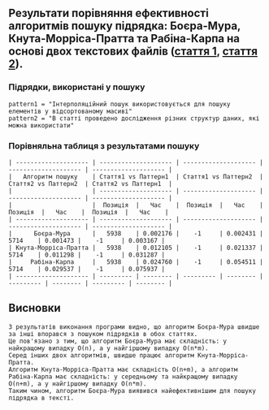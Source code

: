## Результати порівняння ефективності алгоритмів пошуку підрядка: Боєра-Мура, Кнута-Морріса-Пратта та Рабіна-Карпа на основі двох текстових файлів ([стаття 1](https://drive.google.com/file/d/18_R5vEQ3eDuy2VdV3K5Lu-R-B-adxXZh/view), [стаття 2](https://drive.google.com/file/d/13hSt4JkJc11nckZZz2yoFHYL89a4XkMZ/view)).

### Підрядки, використані у пошуку

    pattern1 = "Інтерполяційний пошук використовується для пошуку елементів у відсортованому масиві"
    pattern2 = "В статті проведено дослідження різних структур даних, які можна використати"

### Порівняльна таблиця з результатами пошуку

    | -------------------- | -------------------- | -------------------- | -------------------- | -------------------- |
    |   Алгоритм пошуку    | Стаття1 vs Паттерн1  | Стаття1 vs Паттерн2  | Стаття2 vs Паттерн2  | Стаття2 vs Паттерн1  |
    |                      | -------------------- | -------------------- | -------------------- | -------------------- |
    |                      |  Позиція  |   Час    |  Позиція  |   Час    |  Позиція  |   Час    |  Позиція  |   Час    |
    | -------------------- | -------------------- | -------------------- | -------------------- | -------------------- |
    |      Боєра-Мура      |   5938    | 0.002176 |    -1     | 0.002431 |   5714    | 0.001473 |    -1     | 0.003167 |
    | Кнута-Морріса-Пратта |   5938    | 0.012105 |    -1     | 0.021337 |   5714    | 0.011298 |    -1     | 0.031287 |
    |     Рабіна-Карпа     |   5938    | 0.024760 |    -1     | 0.054511 |   5714    | 0.029537 |    -1     | 0.075937 |
    | -------------------- | --------- | -------- | --------- | -------- | --------- | -------- | --------- | -------- |

## Висновки

    З результатів виконання програми видно, що алгоритм Боєра-Мура швидше за інші впорався з пошуком підрядків в обох статтях.
    Це пов'язано з тим, що алгоритм Боєра-Мура має складність: у найкращому випадку O(n), а у найгіршому випадку O(n*m).
    Серед інших двох алгоритмів, швидше працює алгоритм Кнута-Морріса-Пратта.
    Алгоритм Кнута-Морріса-Пратта має складність O(n+m), а алгоритм Рабіна-Карпа має складність: у середньому та найкращому випадку O(n+m), а у найгіршому випадку O(n*m).
    Таким чином, алгоритм Боєра-Мура виявився найефективнішим для пошуку підрядка в тексті.
